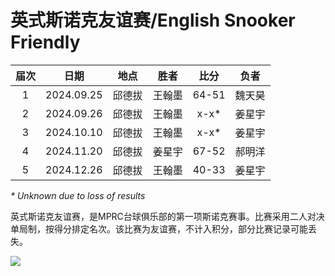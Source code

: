# 英式斯诺克友谊赛/English Snooker Friendly

| 届次 | 日期       | 地点    | 胜者   | 比分  | 负者  |
| :--: | :--------: | :---:  | :---: | :---: | :---: |
| 1    | 2024.09.25 | 邱德拔 | 王翰墨 | 64-51 | 魏天昊 |
| 2    | 2024.09.26 | 邱德拔 | 王翰墨 | x-x\* | 姜星宇 |
| 3    | 2024.10.10 | 邱德拔 | 王翰墨 | x-x\* | 姜星宇 |
| 4    | 2024.11.20 | 邱德拔 | 姜星宇 | 67-52 | 郝明洋 |
| 5    | 2024.12.26 | 邱德拔 | 王翰墨 | 40-33 | 姜星宇 |

*\* Unknown due to loss of results*

英式斯诺克友谊赛，是MPRC台球俱乐部的第一项斯诺克赛事。比赛采用二人对决单局制，按得分排定名次。该比赛为友谊赛，不计入积分，部分比赛记录可能丢失。

![](./img/english_snooker_friendly.jpg)